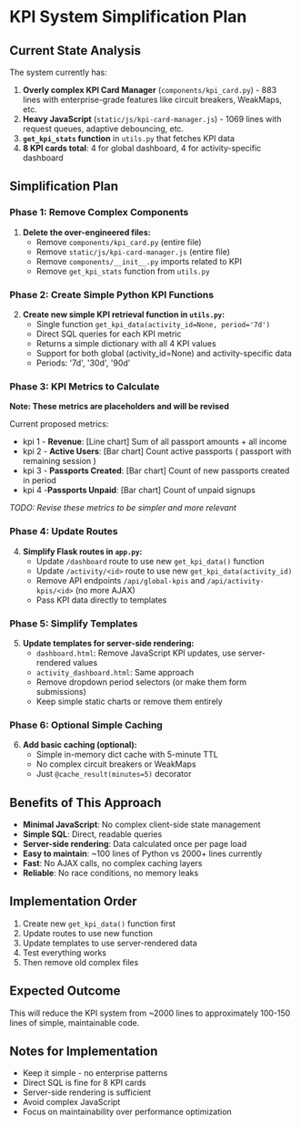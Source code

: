 # KPI System Simplification Plan

## Current State Analysis

The system currently has:
1. **Overly complex KPI Card Manager** (`components/kpi_card.py`) - 883 lines with enterprise-grade features like circuit breakers, WeakMaps, etc.
2. **Heavy JavaScript** (`static/js/kpi-card-manager.js`) - 1069 lines with request queues, adaptive debouncing, etc.
3. **`get_kpi_stats` function** in `utils.py` that fetches KPI data
4. **8 KPI cards total**: 4 for global dashboard, 4 for activity-specific dashboard

## Simplification Plan

### Phase 1: Remove Complex Components

1. **Delete the over-engineered files:**
   - Remove `components/kpi_card.py` (entire file)
   - Remove `static/js/kpi-card-manager.js` (entire file)
   - Remove `components/__init__.py` imports related to KPI
   - Remove `get_kpi_stats` function from `utils.py`

### Phase 2: Create Simple Python KPI Functions

2. **Create new simple KPI retrieval function in `utils.py`:**
   - Single function `get_kpi_data(activity_id=None, period='7d')`
   - Direct SQL queries for each KPI metric
   - Returns a simple dictionary with all 4 KPI values
   - Support for both global (activity_id=None) and activity-specific data
   - Periods: '7d', '30d', '90d'

### Phase 3: KPI Metrics to Calculate

**Note: These metrics are placeholders and will be revised**

Current proposed metrics:
- kpi 1 - **Revenue**: [Line chart] Sum of all passport amounts + all income
- kpi 2 - **Active Users**: [Bar chart] Count active passports ( passport with remaining session )
- kpi 3 - **Passports Created**: [Bar chart] Count of new passports created in period
- kpi 4 -**Passports Unpaid**: [Bar chart] Count of unpaid signups

*TODO: Revise these metrics to be simpler and more relevant*

### Phase 4: Update Routes

4. **Simplify Flask routes in `app.py`:**
   - Update `/dashboard` route to use new `get_kpi_data()` function
   - Update `/activity/<id>` route to use new `get_kpi_data(activity_id)`
   - Remove API endpoints `/api/global-kpis` and `/api/activity-kpis/<id>` (no more AJAX)
   - Pass KPI data directly to templates

### Phase 5: Simplify Templates

5. **Update templates for server-side rendering:**
   - `dashboard.html`: Remove JavaScript KPI updates, use server-rendered values
   - `activity_dashboard.html`: Same approach
   - Remove dropdown period selectors (or make them form submissions)
   - Keep simple static charts or remove them entirely

### Phase 6: Optional Simple Caching

6. **Add basic caching (optional):**
   - Simple in-memory dict cache with 5-minute TTL
   - No complex circuit breakers or WeakMaps
   - Just `@cache_result(minutes=5)` decorator

## Benefits of This Approach

- **Minimal JavaScript**: No complex client-side state management
- **Simple SQL**: Direct, readable queries
- **Server-side rendering**: Data calculated once per page load
- **Easy to maintain**: ~100 lines of Python vs 2000+ lines currently
- **Fast**: No AJAX calls, no complex caching layers
- **Reliable**: No race conditions, no memory leaks

## Implementation Order

1. Create new `get_kpi_data()` function first
2. Update routes to use new function
3. Update templates to use server-rendered data
4. Test everything works
5. Then remove old complex files

## Expected Outcome

This will reduce the KPI system from ~2000 lines to approximately 100-150 lines of simple, maintainable code.

## Notes for Implementation

- Keep it simple - no enterprise patterns
- Direct SQL is fine for 8 KPI cards
- Server-side rendering is sufficient
- Avoid complex JavaScript
- Focus on maintainability over performance optimization